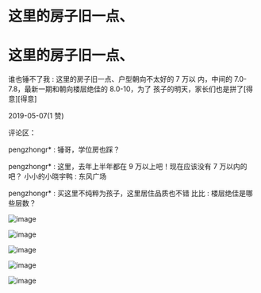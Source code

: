 # 这里的房子旧一点、

# 这里的房子旧一点、

谁也锤不了我 : 这里的房子旧一点、户型朝向不太好的 7 万以 内，中间的 7.0-7.8，最新一期和朝向楼层绝佳的 8.0-10，为了 孩子的明天，家长们也是拼了[得意][得意]

2019-05-07(1 赞)

评论区：

pengzhongr* : 锤哥，学位房也踩？

pengzhongr* : 这里，去年上半年都在 9 万以上吧！现在应该没有 7 万以内的吧？ 小小的小晓宇鸭 : 东风广场

pengzhongr* : 买这里不纯粹为孩子，这里居住品质也不错 比比 : 楼层绝佳是哪些层数？

![image](img/Image_0157.png)

![image](img/Image_0167.png)

![image](img/Image_0177.png)

![image](img/Image_0186.png)

![image](img/Image_0196.png)